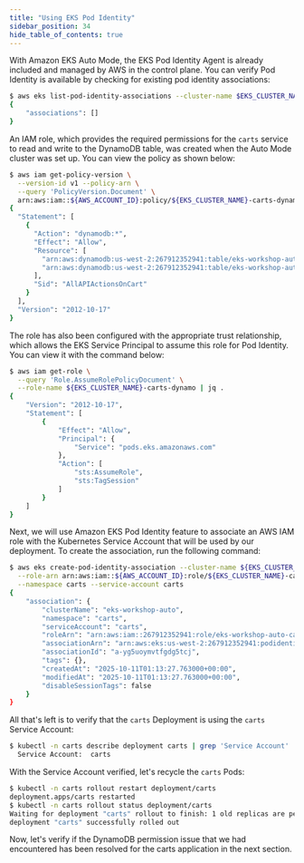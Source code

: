 ```yaml
---
title: "Using EKS Pod Identity"
sidebar_position: 34
hide_table_of_contents: true
---
```


With Amazon EKS Auto Mode, the EKS Pod Identity Agent is already included and managed by AWS in the control plane. You can verify Pod Identity is available by checking for existing pod identity associations:

```bash
$ aws eks list-pod-identity-associations --cluster-name $EKS_CLUSTER_NAME
{
    "associations": []
}
```

An IAM role, which provides the required permissions for the `carts` service to read and write to the DynamoDB table, was created when the Auto Mode cluster was set up. You can view the policy as shown below:

```bash
$ aws iam get-policy-version \
  --version-id v1 --policy-arn \
  --query 'PolicyVersion.Document' \
  arn:aws:iam::${AWS_ACCOUNT_ID}:policy/${EKS_CLUSTER_NAME}-carts-dynamo | jq .
{
  "Statement": [
    {
      "Action": "dynamodb:*",
      "Effect": "Allow",
      "Resource": [
        "arn:aws:dynamodb:us-west-2:267912352941:table/eks-workshop-auto-carts",
        "arn:aws:dynamodb:us-west-2:267912352941:table/eks-workshop-auto-carts/index/*"
      ],
      "Sid": "AllAPIActionsOnCart"
    }
  ],
  "Version": "2012-10-17"
}
```

The role has also been configured with the appropriate trust relationship, which allows the EKS Service Principal to assume this role for Pod Identity. You can view it with the command below:

```bash
$ aws iam get-role \
  --query 'Role.AssumeRolePolicyDocument' \
  --role-name ${EKS_CLUSTER_NAME}-carts-dynamo | jq .
{
    "Version": "2012-10-17",
    "Statement": [
        {
            "Effect": "Allow",
            "Principal": {
                "Service": "pods.eks.amazonaws.com"
            },
            "Action": [
                "sts:AssumeRole",
                "sts:TagSession"
            ]
        }
    ]
}
```

Next, we will use Amazon EKS Pod Identity feature to associate an AWS IAM role with the Kubernetes Service Account that will be used by our deployment. To create the association, run the following command:

```bash wait=30
$ aws eks create-pod-identity-association --cluster-name ${EKS_CLUSTER_NAME} \
  --role-arn arn:aws:iam::${AWS_ACCOUNT_ID}:role/${EKS_CLUSTER_NAME}-carts-dynamo \
  --namespace carts --service-account carts
{
    "association": {
        "clusterName": "eks-workshop-auto",
        "namespace": "carts",
        "serviceAccount": "carts",
        "roleArn": "arn:aws:iam::267912352941:role/eks-workshop-auto-carts-dynamo",
        "associationArn": "arn:aws:eks:us-west-2:267912352941:podidentityassociation/eks-workshop-auto/a-yg5uoymvtfgdg5tcj",
        "associationId": "a-yg5uoymvtfgdg5tcj",
        "tags": {},
        "createdAt": "2025-10-11T01:13:27.763000+00:00",
        "modifiedAt": "2025-10-11T01:13:27.763000+00:00",
        "disableSessionTags": false
    }
}
```

All that's left is to verify that the `carts` Deployment is using the `carts` Service Account:

```bash
$ kubectl -n carts describe deployment carts | grep 'Service Account'
  Service Account:  carts
```

With the Service Account verified, let's recycle the `carts` Pods:

```bash hook=enable-pod-identity hookTimeout=430
$ kubectl -n carts rollout restart deployment/carts
deployment.apps/carts restarted
$ kubectl -n carts rollout status deployment/carts
Waiting for deployment "carts" rollout to finish: 1 old replicas are pending termination...
deployment "carts" successfully rolled out
```

Now, let's verify if the DynamoDB permission issue that we had encountered has been resolved for the carts application in the next section.
